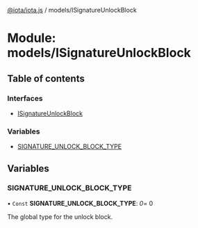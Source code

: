 [@iota/iota.js](../README.md) / models/ISignatureUnlockBlock

# Module: models/ISignatureUnlockBlock

## Table of contents

### Interfaces

- [ISignatureUnlockBlock](../interfaces/models_isignatureunlockblock.isignatureunlockblock.md)

### Variables

- [SIGNATURE\_UNLOCK\_BLOCK\_TYPE](models_isignatureunlockblock.md#signature_unlock_block_type)

## Variables

### SIGNATURE\_UNLOCK\_BLOCK\_TYPE

• `Const` **SIGNATURE\_UNLOCK\_BLOCK\_TYPE**: *0*= 0

The global type for the unlock block.
